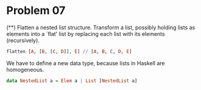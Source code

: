 # Problem 07

(**) Flatten a nested list structure.
Transform a list, possibly holding lists as elements into a `flat' list by replacing each list with its elements (recursively).

```haskell
flatten [A, [B, [C, D]], E] // [A, B, C, D, E]
```

We have to define a new data type, because lists in Haskell are homogeneous.

```haskell
data NestedList a = Elem a | List [NestedList a]
```
